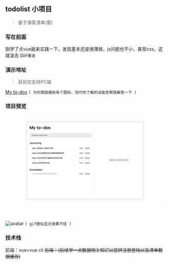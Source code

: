 ## todolist 小项目
> 基于滴答清单(雾)

### 写在前面
刚学了点vue就来实践一下，发现基本还是很薄弱，js问题也不小，甚至css，这就滚去 `回炉重造`

### 演示地址
> 目前仅支持PC端

[My to-dos](https://yooabe.github.io/vue-todolist/.index.html")
`( 为何我链接前有个图标，恰巧你了解的话能否帮我解答一下 )`

### 项目预览
![avatar](/demo.jpg)

<br>

![avatar](/demo.gif)
`( gif貌似显示效果不佳 )`
<br>

### 技术栈
前端：vue+vue cli
<s>后端：(后续学一点数据相关知识以提供注册登陆以及清单数据缓存)</s>
